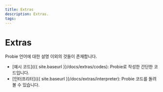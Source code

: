 ```yaml
---
title: Extras
description: Extras.
tags:
---
```


# Extras

Probie 언어에 대한 설명 이외의 것들이 존재합니다.

- [예시 코드]({{ site.baseurl }}/docs/extras/codes): Probie로 작성한 간단한 코드입니다.
- [인터프리터]({{ site.baseurl }}/docs/extras/interpreter): Probie 코드를 돌려볼 수 있습니다.

